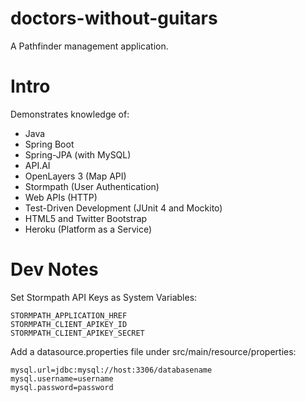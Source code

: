 # doctors-without-guitars
A Pathfinder management application.

# Intro
Demonstrates knowledge of:


- Java
- Spring Boot
- Spring-JPA (with MySQL)
- API.AI
- OpenLayers 3 (Map API)
- Stormpath (User Authentication)
- Web APIs (HTTP)
- Test-Driven Development (JUnit 4 and Mockito)
- HTML5 and Twitter Bootstrap
- Heroku (Platform as a Service)

# Dev Notes
Set Stormpath API Keys as System Variables:
```
STORMPATH_APPLICATION_HREF
STORMPATH_CLIENT_APIKEY_ID
STORMPATH_CLIENT_APIKEY_SECRET
```


Add a datasource.properties file under src/main/resource/properties:
```
mysql.url=jdbc:mysql://host:3306/databasename
mysql.username=username
mysql.password=password
```
